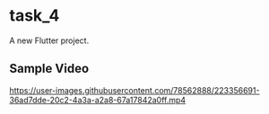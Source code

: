 # task_4

A new Flutter project.

## Sample Video
https://user-images.githubusercontent.com/78562888/223356691-36ad7dde-20c2-4a3a-a2a8-67a17842a0ff.mp4

